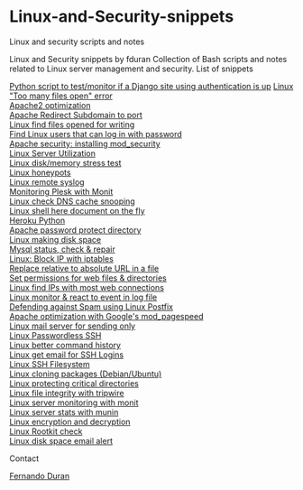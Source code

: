 Linux-and-Security-snippets
===========================

Linux and security scripts and notes


Linux and Security snippets by fduran
Collection of Bash scripts and notes related to Linux server management and security.
List of snippets

<a href="https://gist.github.com/4543001">Python script to test/monitor if a Django site using authentication is up</a> 
<a href="https://gist.github.com/4514042">Linux "Too many files open" error</a>  
<a href="https://gist.github.com/4271982">Apache2 optimization</a>  
<a href="https://gist.github.com/4271967">Apache Redirect Subdomain to port</a>  
<a href="https://gist.github.com/4271952">Linux find files opened for writing</a>  
<a href="https://gist.github.com/1989361">Find Linux users that can log in with password</a>  
<a href="https://gist.github.com/1947100">Apache security: installing mod_security</a>  
<a href="https://gist.github.com/1870293">Linux Server Utilization</a>  
<a href="https://gist.github.com/1870554">Linux disk/memory stress test</a>  
<a href="https://gist.github.com/1870552">Linux honeypots</a>  
<a href="https://gist.github.com/1870549">Linux remote syslog</a>  
<a href="https://gist.github.com/1870548">Monitoring Plesk with Monit</a>  
<a href="https://gist.github.com/1870546">Linux check DNS cache snooping</a>  
<a href="https://gist.github.com/1870543">Linux shell here document on the fly</a>  
<a href="https://gist.github.com/1870536">Heroku Python</a>  
<a href="https://gist.github.com/1870533">Apache password protect directory</a>  
<a href="https://gist.github.com/1870527">Linux making disk space</a>  
<a href="https://gist.github.com/1870522">Mysql status, check & repair</a>  
<a href="https://gist.github.com/1870519">Linux: Block IP with iptables</a>  
<a href="https://gist.github.com/1870515">Replace relative to absolute URL in a file</a>  
<a href="https://gist.github.com/1870512">Set permissions for web files & directories</a>  
<a href="https://gist.github.com/1870507">Linux find IPs with most web connections</a>  
<a href="https://gist.github.com/1870502">Linux monitor & react to event in log file</a>  
<a href="https://gist.github.com/1870498">Defending against Spam using Linux Postfix</a>  
<a href="https://gist.github.com/1870492">Apache optimization with Google's mod_pagespeed</a>  
<a href="https://gist.github.com/1870485">Linux mail server for sending only</a>  
<a href="https://gist.github.com/1870484">Linux Passwordless SSH</a>  
<a href="https://gist.github.com/1870477">Linux better command history</a>  
<a href="https://gist.github.com/1870474">Linux get email for SSH Logins</a>  
<a href="https://gist.github.com/1870471">Linux SSH Filesystem</a>  
<a href="https://gist.github.com/1870463">Linux cloning packages (Debian/Ubuntu)</a>  
<a href="https://gist.github.com/1870460">Linux protecting critical directories</a>  
<a href="https://gist.github.com/1870451">Linux file integrity with tripwire</a>  
<a href="https://gist.github.com/1870446">Linux server monitoring with monit</a>  
<a href="https://gist.github.com/1870444">Linux server stats with munin</a>  
<a href="https://gist.github.com/1870438">Linux encryption and decryption</a>  
<a href="https://gist.github.com/1870436">Linux Rootkit check</a>  
<a href="https://gist.github.com/1870429">Linux disk space email alert</a>  

Contact

<a href="http://fduran.com/">Fernando Duran</s>
